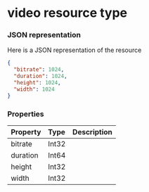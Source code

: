 # video resource type



### JSON representation

Here is a JSON representation of the resource

<!-- {
  "blockType": "resource",
  "optionalProperties": [

  ],
  "@odata.type": "microsoft.graph.video"
}-->

```json
{
  "bitrate": 1024,
  "duration": 1024,
  "height": 1024,
  "width": 1024
}

```
### Properties
| Property	   | Type	|Description|
|:---------------|:--------|:----------|
|bitrate|Int32||
|duration|Int64||
|height|Int32||
|width|Int32||

<!-- uuid: d3ce7612-0abd-40f8-8c4f-7de41a0e3925
2015-10-15 03:41:22 UTC -->
<!-- {
  "type": "#page.annotation",
  "description": "video resource",
  "keywords": "",
  "section": "documentation",
  "tocPath": ""
}-->
